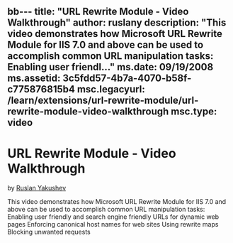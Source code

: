 bb---
title: "URL Rewrite Module - Video Walkthrough"
author: ruslany
description: "This video demonstrates how Microsoft URL Rewrite Module for IIS 7.0 and above can be used to accomplish common URL manipulation tasks: Enabling user friendl..."
ms.date: 09/19/2008
ms.assetid: 3c5fdd57-4b7a-4070-b58f-c775876815b4
msc.legacyurl: /learn/extensions/url-rewrite-module/url-rewrite-module-video-walkthrough
msc.type: video
---
# URL Rewrite Module - Video Walkthrough

by [Ruslan Yakushev](https://github.com/ruslany)

This video demonstrates how Microsoft URL Rewrite Module for IIS 7.0 and above can be used to accomplish common URL manipulation tasks: Enabling user friendly and search engine friendly URLs for dynamic web pages Enforcing canonical host names for web sites Using rewrite maps Blocking unwanted requests
